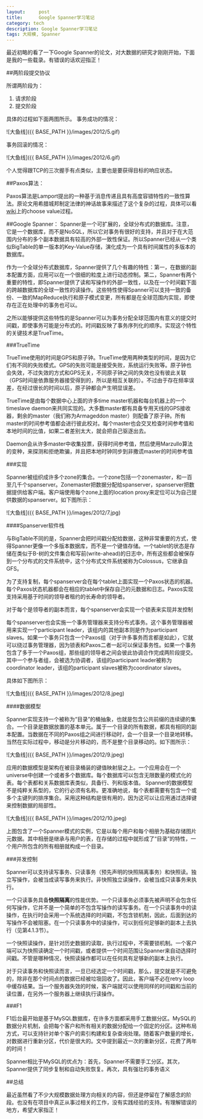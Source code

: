 ```yaml
---
layout:     post
title:      Google Spanner学习笔记
category: tech
description: Google Spanner学习笔记
tags: 大规模, Spanner
---
```


最近初略的看了一下Google Spanner的论文，对大数据的研究才刚刚开始，下面是我的一些载录。有错误的话欢迎指正！

##两阶段提交协议

所谓两阶段为：
1. 请求阶段
2. 提交阶段

具体的过程如下面两图所示。
事务成功的情况：

![大鱼线]({{ BASE_PATH }}/images/2012/5.gif)

事务回滚的情况：

![大鱼线]({{ BASE_PATH }}/images/2012/6.gif)

个人觉得跟TCP的三次握手有点类似，主要也是要获得目标的响应状态。

##Paxos算法：

Paxos算法是Lamport提出的一种基于消息传递且具有高度容错特性的一致性算法。原论文用希腊城邦制定法律的神话故事来描述了这个复杂的过程，具体可以看[wiki](http://zh.wikipedia.org/wiki/Paxos%E7%AE%97%E6%B3%95)上的choose value过程。

##Google Spanner：
Spanner是一个可扩展的，全球分布式的数据库。注意，它是一个数据库，而不是NoSQL，所以它对事务有很好的支持，并且对于在大范围内分布的多个副本数据具有较高的外部一致性保证。所以Spanner已经从一个类似BigTable的单一版本的Key-Value存储，演化成为一个具有时间属性的多版本的数据库。

作为一个全球分布式数据库，Spanner提供了几个有趣的特性：第一，在数据的副本配置方面，应用可以在一个很细的粒度上进行动态控制。第二，Spanner有两个重要的特性，即Spanner提供了读和写操作的外部一致性，以及在一个时间戳下面的跨越数据库的全球一致性的读操作。这些特性使得Spanner可以支持一致的备份、一致的MapReduce执行和原子模式变更，所有都是在全球范围内实现，即使存在正在处理中的事务也可以。

之所以能够提供这些特性的是Spanner可以为事务分配全球范围内有意义的提交时间戳，即使事务可能是分布式的。时间戳反映了事务序列化的顺序。实现这个特性的关键技术是TrueTime。

###TrueTime

TrueTime使用的时间是GPS和原子钟。TrueTime使用两种类型的时间，是因为它们有不同的失败模式。GPS的失败可能是接受失败，系统运行失败等。原子钟也会失效，不过失效的方式和GPS无关，不同原子钟之间的失效也没有彼此关联（GPS时间是依靠服务器接受得到的，所以是相互关联的）。不过由于存在频率误差，在经过很长的时间以后，原子钟都会产生明显误差。

TrueTime是由每个数据中心上面的许多time master机器和每台机器上的一个timeslave daemon来共同实现的。大多数master都有具备专用天线的GPS接收器，剩余的master（我们称为Armageddon master）则配备了原子钟。所有master的时间参考值都会进行彼此校对。每个master也会交叉检查时间参考值和本地时间的比值，如果二者差别太大，就会把自己驱逐出去。

Daemon会从许多master中收集投票，获得时间参考值，然后使用Marzullo算法的变种，来探测和拒绝欺骗，并且把本地时钟同步到非撒谎master的时间参考值

###实现

Spanner被组织成许多个zone的集合。一个zone包括一个zonemaster，和一百至几千个spanserver。Zonemaster把数据分配给spanserver，spanserver把数据提供给客户端。客户端使用每个zone上面的location proxy来定位可以为自己提供数据的spanserver。如下图所示：

![大鱼线]({{ BASE_PATH }}/images/2012/7.jpg)

####Spanserver软件栈

与BigTable不同的是，Spanner会把时间戳分配给数据，这种非常重要的方式，使得Spanner更像一个多版本数据库，而不是一个键值存储。一个tablet的状态是存储在类似于B-树的文件集合和写前(write-ahead)的日志中，所有这些都会被保存到一个分布式的文件系统中，这个分布式文件系统被称为Colossus，它继承自GFS。

为了支持复制，每个spanserver会在每个tablet上面实现一个Paxos状态的机器。每个Paxos状态机器都会在相应的tablet中保存自己的元数据和日志。Paxos实现支持采用基于时间的领导者租约的长寿命的领导者。

对于每个是领导者的副本而言，每个spanserver会实现一个锁表来实现并发控制

每个spanserver也会实施一个事务管理器来支持分布式事务。这个事务管理器被用来实现一个participant leader，该组内的其他副本则是作为participant slaves。如果一个事务只包含一个Paxos组（对于许多事务而言都是如此），它就可以绕过事务管理器，因为锁表和Paxos二者一起可以保证事务性。如果一个事务包含了多于一个Paxos组，那些组的领导者之间会彼此协调合作完成两阶段提交。其中一个参与者组，会被选为协调者，该组的participant leader被称为coordinator leader，该组的participant slaves被称为coordinator slaves。

具体如下图所示：

![大鱼线]({{ BASE_PATH }}/images/2012/8.jpeg)

####数据模型

Spanner实现支持一个被称为“目录”的桶抽象，也就是包含公共前缀的连续键的集合。一个目录是数据放置的基本单元。属于一个目录的所有数据，都具有相同的副本配置。当数据在不同的Paxos组之间进行移动时，会一个目录一个目录地转移。当然在实际过程中，移动是分片移动的，而不是整个目录移动的。如下图所示：

![大鱼线]({{ BASE_PATH }}/images/2012/9.jpeg)

应用的数据模型是架构在被目录桶装的键值映射层之上。一个应用会在一个universe中创建一个或者多个数据库。每个数据库可以包含无限数量的模式化的表。每个表都和关系数据库表类似，具备行、列和版本值。 Spanner的数据模型不是纯粹关系型的，它的行必须有名称。更准确地说，每个表都需要有包含一个或多个主键列的排序集合。采用这种结构是很有用的，因为这可以让应用通过选择键来控制数据的局部性。

![大鱼线]({{ BASE_PATH }}/images/2012/10.jpeg)

上图包含了一个Spanner模式的实例，它是以每个用户和每个相册为基础存储图片元数据。其中相册是继承与用户的表，在存储的过程中就形成了“目录”的特性，一个用户所包含的所有相册就构成一个目录。

###并发控制

Spanner可以支持读写事务、只读事务（预先声明的快照隔离事务）和快照读。独立写操作，会被当成读写事务来执行。非快照独立读操作，会被当成只读事务来执行。

一个只读事务具备**快照隔离**的性能优势。一个只读事务必须事先被声明不会包含任何写操作，它并不是一个简单的不包含写操作的读写事务。在一个只读事务中的读操作，在执行时会采用一个系统选择的时间戳，不包含锁机制，因此，后面到达的写操作不会被阻塞。在一个只读事务中的读操作，可以到任何足够新的副本上去执行（见第4.1.3节）。

一个快照读操作，是针对历史数据的读取，执行过程中，不需要锁机制。一个客户端可以为快照读确定一个时间戳，或者提供一个时间范围让Spanner来自动选择时间戳。不管是哪种情况，快照读操作都可以在任何具有足够新的副本上执行。

对于只读事务和快照读而言，一旦已经选定一个时间戳，那么，提交就是不可避免的，除非在那个时间点的数据已经被垃圾回收了。因此，客户端不必在retry loop中缓存结果。当一个服务器失效的时候，客户端就可以使用同样的时间戳和当前的读位置，在另外一个服务器上继续执行读操作。

###F1

F1后台最开始是基于MySQL数据库，在许多方面都采用手工数据分区。MySQL的数据分片机制，会把每个客户和所有相关的数据分配给一个固定的分区。这种布局方式，可以支持针对单个客户的索引构建和复杂查询处理。随着客户数量的增长，对数据进行重新分区，代价是很大的。文中提到最近一次的重新分区，花费了两年的时间！

Spanner相比于MySQL的优点为：首先，Spanner不需要手工分区。其次，Spanner提供了同步复制和自动失败恢复。再次，具有强壮的事务语义

##总结

最近虽然看了不少大规模数据处理方向相关的内容，但还是停留在了解感念的阶段。也没有在项目中真正从事过相关的工作，没有实践经验的支持。有理解错误的地方，希望大家指正！